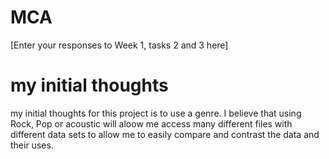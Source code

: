 # MCA
\[Enter your responses to Week 1, tasks 2 and 3 here\]
<h1> my initial thoughts </h1>

my initial thoughts for this project is to use a genre. I believe that using Rock, Pop or acoustic will aloow me access many different files with different data sets to allow me to easily compare and contrast the data and their uses.

